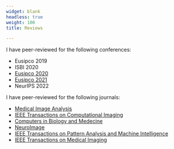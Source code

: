 ```yaml
---
widget: blank
headless: true
weight: 100
title: Reviews

---
```


I have peer-reviewed for the following conferences:
  - Eusipco 2019
  - ISBI 2020
  - [Eusipco 2020](https://eusipco2020.org/)
  - [Eusipco 2021](https://eusipco2021.org/)
  - NeurIPS 2022

I have peer-reviewed for the following journals:
  - [Medical Image Analysis](https://www.journals.elsevier.com/medical-image-analysis)
  - [IEEE Transactions on Computational Imaging](https://ieeexplore.ieee.org/xpl/RecentIssue.jsp?punumber=6745852)
  - [Computers in Biology and Medecine](https://www.journals.elsevier.com/computers-in-biology-and-medicine)
  - [NeuroImage](https://www.journals.elsevier.com/neuroimage)
  - [IEEE Transactions on Pattern Analysis and Machine Intelligence](https://ieeexplore.ieee.org/xpl/RecentIssue.jsp?punumber=34)
  - [IEEE Transactions on Medical Imaging](https://ieeexplore.ieee.org/xpl/RecentIssue.jsp?punumber=42)
